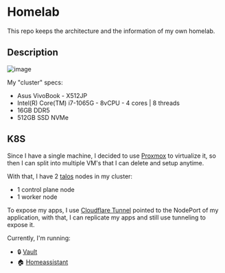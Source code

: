 # Homelab

This repo keeps the architecture and the information of my own homelab.

## Description

![image](https://github.com/user-attachments/assets/30621dc7-65e3-42c4-ba52-0aa4c9820b00)

My "cluster" specs:
- Asus VivoBook - X512JP
- Intel(R) Core(TM) i7-1065G - 8vCPU - 4 cores | 8 threads
- 16GB DDR5
- 512GB SSD NVMe

## K8S

Since I have a single machine, I decided to use [Proxmox](https://www.proxmox.com/en/) to virtualize it, so then I can split into multiple VM's that I can delete and setup anytime.

With that, I have 2 [talos](https://www.talos.dev/) nodes in my cluster:
- 1 control plane node
- 1 worker node

To expose my apps, I use [Cloudflare Tunnel](https://developers.cloudflare.com/cloudflare-one/connections/connect-networks/) pointed to the NodePort of my application, with that, I can replicate my apps and still use tunneling to expose it.

Currently, I'm running:
- 🔒 [Vault](https://vault.casaos-31.com/#/login)
- 🏠 [Homeassistant](https://homeassistant.casaos-31.com/)
